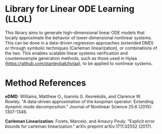 # Library for Linear ODE Learning (LLOL)
This library aims to generate high-dimensional linear ODE models that locally approximate the behavior of lower-dimensional nonlinear systems. This can be done in a data-driven regression approaches (extended DMD) or through symbolic techniques (Carleman linearization), or combinations of the two. This enables scalable linear systems verification and counterexample generation methods, such as those used in Hylaa (https://github.com/stanleybak/hylaa), to be applied to nonlinear systems.

# Method References
**eDMD**: Williams, Matthew O., Ioannis G. Kevrekidis, and Clarence W. Rowley. "A data–driven approximation of the koopman operator: Extending dynamic mode decomposition." Journal of Nonlinear Science 25.6 (2015): 1307-1346.

**Carleman Linearization**: Forets, Marcelo, and Amaury Pouly. "Explicit error bounds for carleman linearization." arXiv preprint arXiv:1711.02552 (2017).
